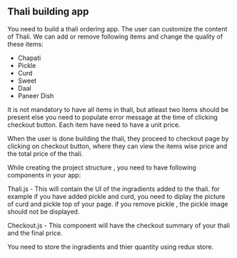 ## Thali building app

You need to build a thali ordering app. The user can customize the content of Thali. We can add or remove following items and change the quality of these items:

- Chapati
- Pickle 
- Curd
- Sweet
- Daal
- Paneer Dish

It is not mandatory to have all items in thali, but atleast two items should be present else you need to populate error message at the time of clicking checkout button. Each item have need to have a unit price.

When the user is done building the thali, they proceed to checkout page by clicking on checkout button, where they can view the items wise price and the total price of the thali.

While creating the project structure , you need to have following components in your app:

Thali.js - This will contain the UI of the ingradients added to the thali. for example if you have added pickle and curd, you need to diplay the picture of curd and pickle top of your page. if you remove pickle , the pickle image should not be displayed.


Checkout.js - This component will have the checkout summary of your thali and the final price.

You need to store the ingradients and thier quantity using redux store. 


